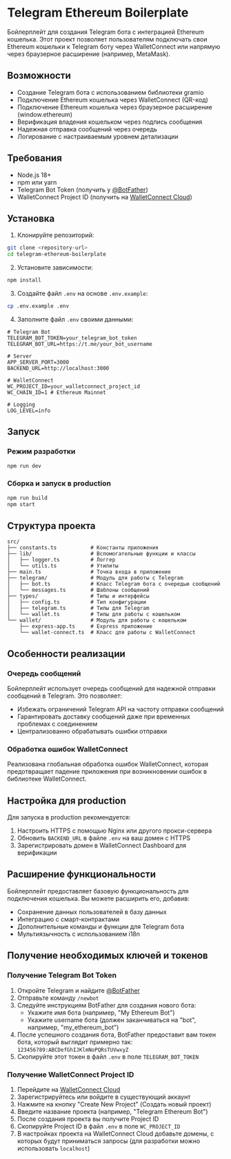# Telegram Ethereum Boilerplate

Бойлерплейт для создания Telegram бота с интеграцией Ethereum кошелька. Этот проект позволяет пользователям подключать свои Ethereum кошельки к Telegram боту через WalletConnect или напрямую через браузерное расширение (например, MetaMask).

## Возможности

- Создание Telegram бота с использованием библиотеки gramio
- Подключение Ethereum кошелька через WalletConnect (QR-код)
- Подключение Ethereum кошелька через браузерное расширение (window.ethereum)
- Верификация владения кошельком через подпись сообщения
- Надежная отправка сообщений через очередь
- Логирование с настраиваемым уровнем детализации

## Требования

- Node.js 18+
- npm или yarn
- Telegram Bot Token (получить у [@BotFather](https://t.me/BotFather))
- WalletConnect Project ID (получить на [WalletConnect Cloud](https://cloud.walletconnect.com/))

## Установка

1. Клонируйте репозиторий:
```bash
git clone <repository-url>
cd telegram-ethereum-boilerplate
```

2. Установите зависимости:
```bash
npm install
```

3. Создайте файл `.env` на основе `.env.example`:
```bash
cp .env.example .env
```

4. Заполните файл `.env` своими данными:
```
# Telegram Bot
TELEGRAM_BOT_TOKEN=your_telegram_bot_token
TELEGRAM_BOT_URL=https://t.me/your_bot_username

# Server
APP_SERVER_PORT=3000
BACKEND_URL=http://localhost:3000

# WalletConnect
WC_PROJECT_ID=your_walletconnect_project_id
WC_CHAIN_ID=1 # Ethereum Mainnet

# Logging
LOG_LEVEL=info
```

## Запуск

### Режим разработки

```bash
npm run dev
```

### Сборка и запуск в production

```bash
npm run build
npm start
```

## Структура проекта

```
src/
├── constants.ts           # Константы приложения
├── lib/                   # Вспомогательные функции и классы
│   ├── logger.ts          # Логгер
│   └── utils.ts           # Утилиты
├── main.ts                # Точка входа в приложение
├── telegram/              # Модуль для работы с Telegram
│   ├── bot.ts             # Класс Telegram бота с очередью сообщений
│   └── messages.ts        # Шаблоны сообщений
├── types/                 # Типы и интерфейсы
│   ├── config.ts          # Тип конфигурации
│   ├── telegram.ts        # Типы для Telegram
│   └── wallet.ts          # Типы для работы с кошельком
└── wallet/                # Модуль для работы с кошельком
    ├── express-app.ts     # Express приложение
    └── wallet-connect.ts  # Класс для работы с WalletConnect
```

## Особенности реализации

### Очередь сообщений

Бойлерплейт использует очередь сообщений для надежной отправки сообщений в Telegram. Это позволяет:
- Избежать ограничений Telegram API на частоту отправки сообщений
- Гарантировать доставку сообщений даже при временных проблемах с соединением
- Централизованно обрабатывать ошибки отправки

### Обработка ошибок WalletConnect

Реализована глобальная обработка ошибок WalletConnect, которая предотвращает падение приложения при возникновении ошибок в библиотеке WalletConnect.

## Настройка для production

Для запуска в production рекомендуется:

1. Настроить HTTPS с помощью Nginx или другого прокси-сервера
2. Обновить `BACKEND_URL` в файле `.env` на ваш домен с HTTPS
3. Зарегистрировать домен в WalletConnect Dashboard для верификации

## Расширение функциональности

Бойлерплейт предоставляет базовую функциональность для подключения кошелька. Вы можете расширить его, добавив:

- Сохранение данных пользователей в базу данных
- Интеграцию с смарт-контрактами
- Дополнительные команды и функции для Telegram бота
- Мультиязычность с использованием i18n

## Получение необходимых ключей и токенов

### Получение Telegram Bot Token

1. Откройте Telegram и найдите [@BotFather](https://t.me/BotFather)
2. Отправьте команду `/newbot`
3. Следуйте инструкциям BotFather для создания нового бота:
   - Укажите имя бота (например, "My Ethereum Bot")
   - Укажите username бота (должен заканчиваться на "bot", например, "my_ethereum_bot")
4. После успешного создания бота, BotFather предоставит вам токен бота, который выглядит примерно так: `123456789:ABCDefGhIJKlmNoPQRsTUVwxyZ`
5. Скопируйте этот токен в файл `.env` в поле `TELEGRAM_BOT_TOKEN`

### Получение WalletConnect Project ID

1. Перейдите на [WalletConnect Cloud](https://cloud.walletconnect.com/)
2. Зарегистрируйтесь или войдите в существующий аккаунт
3. Нажмите на кнопку "Create New Project" (Создать новый проект)
4. Введите название проекта (например, "Telegram Ethereum Bot")
5. После создания проекта вы получите Project ID
6. Скопируйте Project ID в файл `.env` в поле `WC_PROJECT_ID`
7. В настройках проекта на WalletConnect Cloud добавьте домены, с которых будут приниматься запросы (для разработки можно использовать `localhost`)